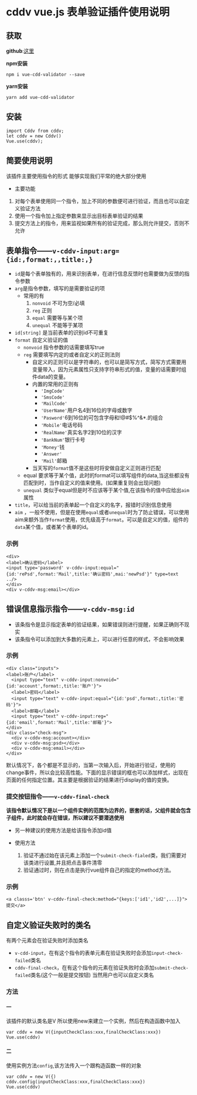 # cddv vue.js 表单验证插件使用说明

## 获取
**github**:[这里](https://github.com/cddsgtc/cddv)

**npm安装**
```
npm i vue-cdd-validator --save
```
**yarn安装**
```
yarn add vue-cdd-validator
```

## 安装
```
import Cddv from cddv;
let cddv = new Cddv()
Vue.use(cddv);
```

## 简要使用说明

该插件主要使用指令的形式
能够实现我们平常的绝大部分使用

* 主要功能

1. 对每个表单使用同一个指令，加上不同的参数便可进行验证，而且也可以自定义验证方法
2. 使用一个指令加上指定参数来显示出目标表单验证的结果
3. 提交方法上的指令，用来监视如果所有的验证完成，那么则允许提交，否则不允许

## 表单指令——`v-cddv-input:arg={id:,format:,,title:,}`
* `id`是每个表单独有的，用来识别表单，在进行信息反馈时也需要做为反馈的指令参数
* `arg`是指令参数，填写的是需要验证的项
    - 常用的有
        1. `nonvoid` 不可为空/必填
        2. `reg` 正则
        3. `equal` 需要等与某个项
        4. `unequal` 不能等于某项
* `id[string]` 是当前表单的识别id不可重复
* `format` 自定义验证的值
    - `nonvoid` 指令参数的话需要填写true
    - `reg` 需要填写内定的或者自定义的正则法则
        - 自定义的正则可以是字符串的，也可以是简写方式，简写方式需要用变量带入，因为元素属性只支持字符串形式的值，变量的话需要时组件data的变量。
        - 内置的常用的正则有
            + `'ImgCode'`
            + `'SmsCode'`
            + `'MailCode'`
            + `'UserName'`用户名4到16位的字母或数字
            + `'Pasword'`6到16位的可包含字母和!@#$%^&*.的组合
            + `'Mobile'`电话号码
            + `'RealName'`真实名字2到10位的汉字
            + `'BankNum'`银行卡号
            + `'Money'`钱
            + `'Answer'`
            + `'Mail'`邮箱
        - 当天写的`format`值不是这些时将安做自定义正则进行匹配
    - equal 要求等于某个值，此时的format可以填写组件的data,当这些都没有匹配到时，当作自定义的值来使用。(如果重复则会出现问题)
    - `unequal` 类似于equal但是时不应该等于某个值,在该指令的值中应给出`aim`属性
* `title`，可以给当前的表单起一个自定义的名字，报错时识别信息使用
* `aim` ，一般不使用，但是在使用`equal`或者`unequal`时为了防止错误，可以使用aim来额外当作`format`使用，优先级高于`format`。可以是自定义的值，组件的`data`某个值，或者某个表单的id。


### 示例
```
<div>
<label>确认密码</label>
<input type='password' v-cddv-input:equal="{id:'rePsd',format:'Mail',title:'确认密码',mai:'newPsd'}" type=text ../>
</div>
<div v-cddv-msg:email></div>

```
## 错误信息指示指令——`v-cddv-msg:id`
* 该条指令是显示指定表单的验证结果，如果错误则进行提醒，如果正确则不现实
* 该条指令可以添加到大多数的元素上，可以进行任意的样式，不会影响效果

### 示例
```
<div class="inputs">
<label>账户</label>
  <input type="text" v-cddv-input:nonvoid="{id:'account',format:,title:'账户'}">
  <label>密码</label>
  <input type="text" v-cddv-input:equal="{id:'psd',format:,title:'密码'}">
  <label>邮箱</label>
  <input type="text" v-cddv-input:reg="{id:'email',format:'Mail',title:'邮箱'}">
</div>
<div class="check-msg">
  <div v-cddv-msg:account></div>
  <div v-cddv-msg:psd></div>
  <div v-cddv-msg:email></div>
</div>
```
默认情况下，各个都是不显示的，当第一次输入后，开始进行验证，使用的change事件，所以会比较高性能。下面的显示错误的框也可以添加样式，出现在页面的任何指定位置。其主要是根据验证的结果进行display的值的变换。

### 提交按钮指令——`v-cddv-final-check`

**该指令默认情况下是以一个组件实例的范围为边界的，嵌套的话，父组件就会包含子组件，此时就会存在错误，所以建议不要潜逃使用**

* 另一种建议的使用方法是给该指令添加id值

* 使用方法
    1. 验证不通过始在该元素上添加一个`submit-check-fialed`类，我们需要对该类进行设置,并且把点击事件清零
    2. 验证通过时，则在点击是执行vue组件自己的指定的method方法。
    

### 示例
```
<a classs='btn' v-cddv-final-check:method="{keys:['id1','id2',...]}">提交</a>
```

## 自定义验证失败时的类名

有两个元素会在验证失败时添加类名
* `v-cdd-input`，在有这个指令的表单元素在验证失败时会添加`input-check-failed`类名
* `cddv-final-check`，在有这个指令的元素在验证失败时会添加`submit-check-failed`类名(这个一般是提交按钮)
当然用户也可以自定义类名

### 方法

#### 一
该插件的默认类名是V
所以使用new来建立一个实例，然后在构造函数中加入
```
var cddv = new V({inputCheckClass:xxx,finalCheckClass:xxx})
Vue.use(cddv)
```
#### 二

使用实例方法`config`,该方法传入一个跟构造函数一样的对象
```
var cddv = new V({)
cddv.config(inputCheckClass:xxx,finalCheckClass:xxx})
Vue.use(cddv)
```

